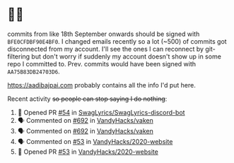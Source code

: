 # 👋🏻
<!--
**aadibajpai/aadibajpai** is a ✨ _special_ ✨ repository because its `README.md` (this file) appears on your GitHub profile.
-->
commits from like 18th September onwards should be signed with `BFE0CFDBF90E4BF0`. I changed emails recently so a lot (~500) of commits got disconnected from my account. I'll see the ones I can reconnect by git-filtering but don't worry if suddenly my account doesn't show up in some repo I committed to. Prev. commits would have been signed with `AA75B83DB24703D6`.

https://aadibajpai.com probably contains all the info I'd put here.

Recent activity ~~so people can stop saying I do nothing~~:
<!--START_SECTION:activity-->
1. 💪 Opened PR [#54](https://github.com//SwagLyrics/SwagLyrics-discord-bot/pull/54) in [SwagLyrics/SwagLyrics-discord-bot](https://github.com//SwagLyrics/SwagLyrics-discord-bot)
2. 🗣 Commented on [#692](https://github.com//VandyHacks/vaken/issues/692) in [VandyHacks/vaken](https://github.com//VandyHacks/vaken)
3. 🗣 Commented on [#692](https://github.com//VandyHacks/vaken/issues/692) in [VandyHacks/vaken](https://github.com//VandyHacks/vaken)
4. 🗣 Commented on [#53](https://github.com//VandyHacks/2020-website/issues/53) in [VandyHacks/2020-website](https://github.com//VandyHacks/2020-website)
5. 💪 Opened PR [#53](https://github.com//VandyHacks/2020-website/pull/53) in [VandyHacks/2020-website](https://github.com//VandyHacks/2020-website)
<!--END_SECTION:activity-->
